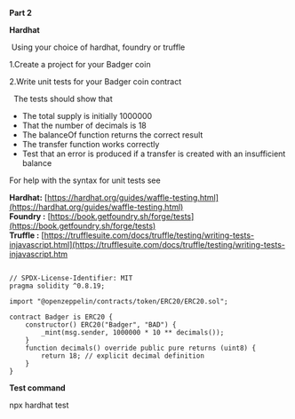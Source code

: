 **Part 2**

**Hardhat**

 Using your choice of hardhat, foundry or truffle 

1.Create a project for your Badger coin 

2.Write unit tests for your Badger coin contract 

  The tests should show that 

*   The total supply is initially 1000000 
*   That the number of decimals is 18 
*   The balanceOf function returns the correct result 
*   The transfer function works correctly 
*   Test that an error is produced if a transfer is created with an insufficient balance

For help with the syntax for unit tests see

**Hardhat:** [https://hardhat.org/guides/waffle-testing.html](https://hardhat.org/guides/waffle-testing.html)  
**Foundry :** [https://book.getfoundry.sh/forge/tests](https://book.getfoundry.sh/forge/tests)  
**Truffle :** [https://trufflesuite.com/docs/truffle/testing/writing-tests-injavascript.html](https://trufflesuite.com/docs/truffle/testing/writing-tests-injavascript.htm
```solidity

// SPDX-License-Identifier: MIT
pragma solidity ^0.8.19;

import "@openzeppelin/contracts/token/ERC20/ERC20.sol";

contract Badger is ERC20 {
    constructor() ERC20("Badger", "BAD") {
        _mint(msg.sender, 1000000 * 10 ** decimals());
    }
    function decimals() override public pure returns (uint8) {
        return 18; // explicit decimal definition
    }
}

```
**Test command**

npx hardhat test

